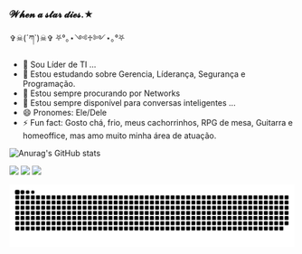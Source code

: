### 𝓦𝓱𝓮𝓷 𝓪 𝓼𝓽𝓪𝓻 𝓭𝓲𝓮𝓼.★
  ✞︎☠︎(´ཀ`)☠︎︎✞︎
⛧°｡⋆༺♱༻⋆｡°⛧

- 🔭 Sou Líder de TI ...
- 🌱 Estou estudando sobre Gerencia, Líderança, Segurança e Programação.
- 👯 Estou sempre procurando por Networks
- 💬 Estou sempre  disponível para conversas inteligentes ...
- 😄 Pronomes: Ele/Dele
- ⚡ Fun fact: Gosto chá, frio, meus cachorrinhos, RPG de mesa, Guitarra e homeoffice, mas amo muito minha área de atuação.


![Anurag's GitHub stats](https://github-readme-stats.vercel.app/api?username=kitsukill&show_icons=true&theme=tokyonight&bg_color=D3D3D3&text_color=4B0082&title_color=8B008B&icon_color=4B0082)
 
<div> 
  <a href="https://instagram.com/kitsukill" target="_blank"><img src="https://img.shields.io/badge/-Instagram-%23E4405F?style=for-the-badge&logo=instagram&logoColor=white" target="_blank"></a>
 	<a href="https://www.twitch.tv/kitsukill" target="_blank"><img src="https://img.shields.io/badge/Twitch-9146FF?style=for-the-badge&logo=twitch&logoColor=white" target="_blank"></a>
  <a href="https://www.linkedin.com/in/victor-castro-637918207" target="_blank"><img src="https://img.shields.io/badge/-LinkedIn-%230077B5?style=for-the-badge&logo=linkedin&logoColor=white" target="_blank"></a> 
  

  
</div>

  ![Snake animation](https://github.com/ellen2121/ellen2121/blob/output/github-contribution-grid-snake.svg)
  ##



